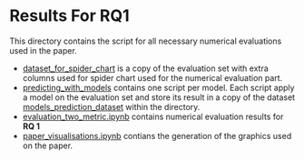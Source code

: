# Results For RQ1

This directory contains the script for all necessary numerical evaluations used in the paper.

- [dataset_for_spider_chart](https://github.com/REELICIT/reqbrain_rep_package/tree/3c5d4409e33d7fb86c6ca19829f05db481f6699d/evaluation_scripts/dataset_for_spider_chart) is a copy of the evaluation set with extra columns used for spider chart used for the numerical evaluation part.
- [predicting_with_models](https://github.com/REELICIT/reqbrain_rep_package/tree/3c5d4409e33d7fb86c6ca19829f05db481f6699d/evaluation_scripts/predicting_with_models) contains one script per model. Each script apply a model on the evaluation set and store its result in a copy of the dataset [models_prediction_dataset](https://github.com/REELICIT/reqbrain_rep_package/tree/3c5d4409e33d7fb86c6ca19829f05db481f6699d/evaluation_scripts/predicting_with_models/models_prediction_dataset) within the directory.
- [evaluation_two_metric.ipynb](https://github.com/REELICIT/reqbrain_rep_package/blob/3c5d4409e33d7fb86c6ca19829f05db481f6699d/evaluation_scripts/evaluation_two_metric.ipynb) contains numerical evaluation results for **RQ 1**
- [paper_visualisations.ipynb](https://github.com/REELICIT/reqbrain_rep_package/blob/3c5d4409e33d7fb86c6ca19829f05db481f6699d/evaluation_scripts/paper_visualisations.ipynb) contians the generation of the graphics used on the paper.





